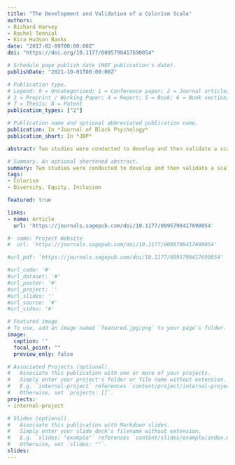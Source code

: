 ```yaml
---
title: "The Development and Validation of a Colorism Scale"
authors:
- Richard Harvey
- Rachel Tennial
- Kira Hudson Banks
date: "2017-02-09T00:00:00Z"
doi: "https://doi.org/10.1177/0095798417690054"

# Schedule page publish date (NOT publication's date).
publishDate: "2021-10-01T00:00:00Z"

# Publication type.
# Legend: 0 = Uncategorized; 1 = Conference paper; 2 = Journal article;
# 3 = Preprint / Working Paper; 4 = Report; 5 = Book; 6 = Book section;
# 7 = Thesis; 8 = Patent
publication_types: ["2"]

# Publication name and optional abbreviated publication name.
publication: In *Journal of Black Psychology*
publication_short: In *JBP*

abstract: Two studies were conducted to develop and then validate a scale to measure the construct of Colorism. While colorism is a long discussed phenomena within the Black community in the United States, there have been virtually no attempts to measure the degree to which individuals embrace it. The In-Group Colorism Scale (ICS) was developed to assess the degree to which skin tone variation is important across five essential domains - Self-Concept, Affiliation, Attraction, Impression Formation, and Upward Mobility. The scale was empirically tested and then replicated using two distinct national samples of Black Americans (total sample of 783 participants). The ICS proved to have both good reliability and good structural validity. Moreover, the ICS proved to be significantly related to other important constructs such as parental socialization, skin tone, self-esteem, stereotypes, racial identity, and socioeconomic status. The implications of the ICS for both research and practical applications are discussed.

# Summary. An optional shortened abstract.
summary: Two studies were conducted to develop and then validate a scale to measure the construct of Colorism. While colorism is a long discussed phenomena within the Black community in the United States, there have been virtually no attempts to measure the degree to which individuals embrace it. 
tags:
- Colorism
- Diversity, Equity, Inclusion

featured: true

links:
- name: Article
  url: 'https://journals.sagepub.com/doi/10.1177/0095798417690054'

#- name: Project Website
#  url: 'https://journals.sagepub.com/doi/10.1177/0095798417690054'

#url_pdf: 'https://journals.sagepub.com/doi/10.1177/0095798417690054'

#url_code: '#'
#url_dataset: '#'
#url_poster: '#'
#url_project: ''
#url_slides: ''
#url_source: '#'
#url_video: '#'

# Featured image
# To use, add an image named `featured.jpg/png` to your page's folder. 
image:
  caption: ''
  focal_point: ""
  preview_only: false

# Associated Projects (optional).
#   Associate this publication with one or more of your projects.
#   Simply enter your project's folder or file name without extension.
#   E.g. `internal-project` references `content/project/internal-project/index.md`.
#   Otherwise, set `projects: []`.
projects:
- internal-project

# Slides (optional).
#   Associate this publication with Markdown slides.
#   Simply enter your slide deck's filename without extension.
#   E.g. `slides: "example"` references `content/slides/example/index.md`.
#   Otherwise, set `slides: ""`.
slides:
---
```


